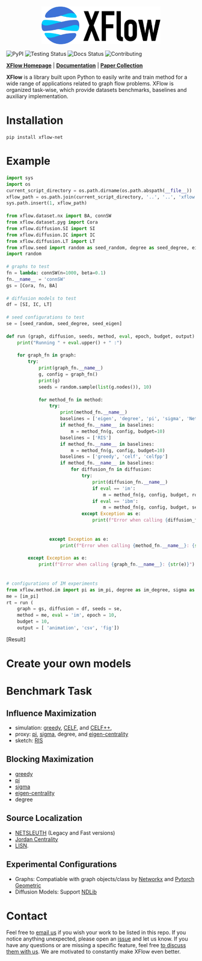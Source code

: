 
<p align="center">
  <img height="100" src="logo.png" />
</p>



![PyPI](https://badgen.net/badge/pypi/0.0.0/green?icon=pypi)
![Testing Status](https://badgen.net/badge/testing/passing/green?icon=github)
![Docs Status](https://badgen.net/badge/docs/passing/green?icon=)
![Contributing](https://badgen.net/badge/contributions/welcome/green?icon=github)

**[XFlow Homepage](https://xflow.network)** | **[Documentation](https://xflow.network/docs)** | **[Paper Collection](https://github.com/aquastar/awesome-network-flow)** 

**XFlow** is a library built upon Python to easily write and train method for a wide range of applications related to graph flow problems. XFlow is organized task-wise, which provide datasets benchmarks, baselines and auxiliary implementation.

[comment]: <> (add icons https://css-tricks.com/adding-custom-github-badges-to-your-repo/)




# Installation

```
pip install xflow-net
```

# Example

```python
import sys
import os
current_script_directory = os.path.dirname(os.path.abspath(__file__))
xflow_path = os.path.join(current_script_directory, '..', '..', 'xflow')
sys.path.insert(1, xflow_path)

from xflow.dataset.nx import BA, connSW
from xflow.dataset.pyg import Cora
from xflow.diffusion.SI import SI
from xflow.diffusion.IC import IC
from xflow.diffusion.LT import LT
from xflow.seed import random as seed_random, degree as seed_degree, eigen as seed_eigen
import random

# graphs to test
fn = lambda: connSW(n=1000, beta=0.1)
fn.__name__ = 'connSW'
gs = [Cora, fn, BA]

# diffusion models to test
df = [SI, IC, LT]

# seed configurations to test
se = [seed_random, seed_degree, seed_eigen]

def run (graph, diffusion, seeds, method, eval, epoch, budget, output):
    print("Running " + eval.upper() + " :")

    for graph_fn in graph:
        try:
            print(graph_fn.__name__)
            g, config = graph_fn()
            print(g)
            seeds = random.sample(list(g.nodes()), 10)

            for method_fn in method:
                try:
                    print(method_fn.__name__)
                    baselines = ['eigen', 'degree', 'pi', 'sigma', 'Netshield', 'IMRank']
                    if method_fn.__name__ in baselines:
                        m = method_fn(g, config, budget=10)
                    baselines = ['RIS']
                    if method_fn.__name__ in baselines:
                        m = method_fn(g, config, budget=10)
                    baselines = ['greedy', 'celf', 'celfpp']
                    if method_fn.__name__ in baselines:
                        for diffusion_fn in diffusion:
                            try:
                                print(diffusion_fn.__name__)
                                if eval == 'im':
                                    m = method_fn(g, config, budget, rounds=epoch, model=diffusion_fn.__name__, beta=0.1)
                                if eval == 'ibm':
                                    m = method_fn(g, config, budget, seeds, rounds=epoch, model=diffusion_fn.__name__, beta=0.1)
                            except Exception as e:
                                print(f"Error when calling {diffusion_fn.__name__}: {str(e)}")
                        
                    
                except Exception as e:
                    print(f"Error when calling {method_fn.__name__}: {str(e)}")    

        except Exception as e:
            print(f"Error when calling {graph_fn.__name__}: {str(e)}")


# configurations of IM experiments
from xflow.method.im import pi as im_pi, degree as im_degree, sigma as im_sigma, celfpp as im_celfpp, greedy as im_greedy
me = [im_pi]
rt = run (
    graph = gs, diffusion = df, seeds = se,
    method = me, eval = 'im', epoch = 10, 
    budget = 10, 
    output = [ 'animation', 'csv', 'fig'])
```

[Result]

# Create your own models



# Benchmark Task

## Influence Maximization
- simulation: [greedy](https://dl.acm.org/doi/10.1145/956750.956769), [CELF](https://dl.acm.org/doi/abs/10.1145/1281192.1281239), and [CELF++](https://dl.acm.org/doi/10.1145/1963192.1963217), 
- proxy: [pi](https://ojs.aaai.org/index.php/AAAI/article/view/21694), [sigma](https://ieeexplore.ieee.org/document/8661648), degree, and [eigen-centrality](https://en.wikipedia.org/wiki/Eigenvector_centrality)
- sketch: [RIS](https://epubs.siam.org/doi/abs/10.1137/1.9781611973402.70)
<!-- - , [SKIM](https://dl.acm.org/doi/10.1145/2661829.2662077), [IMM](https://dl.acm.org/doi/10.1145/2723372.2723734)  -->
       
## Blocking Maximization
- [greedy](https://dl.acm.org/doi/10.1145/956750.956769)
- [pi](https://ojs.aaai.org/index.php/AAAI/article/view/21694)
- [sigma](https://ieeexplore.ieee.org/document/8661648)
- [eigen-centrality](https://en.wikipedia.org/wiki/Eigenvector_centrality)
- degree
  
## Source Localization
- [NETSLEUTH](https://ieeexplore.ieee.org/document/6413787) (Legacy and Fast versions)
- [Jordan Centrality](https://ieeexplore.ieee.org/stamp/stamp.jsp?arnumber=7913632)
- [LISN](https://ieeexplore.ieee.org/stamp/stamp.jsp?arnumber=8697898).

## Experimental Configurations
- Graphs: Compatiable with graph objects/class by [Networkx](https://networkx.org/) and [Pytorch Geometric](https://pytorch-geometric.readthedocs.io/en/latest/)
- Diffusion Models: Support [NDLib](https://ndlib.readthedocs.io/en/latest/)

# Contact
Feel free to [email us](mailto:zchen@cse.msstate.edu) if you wish your work to be listed in this repo.
If you notice anything unexpected, please open an [issue](XXX) and let us know.
If you have any questions or are missing a specific feature, feel free [to discuss them with us](XXX).
We are motivated to constantly make XFlow even better.





